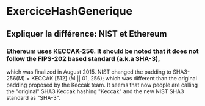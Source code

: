 # ExerciceHashGenerique

## Expliquer la différence: NIST et Ethereum

### Ethereum uses KECCAK-256. It should be noted that it does not follow the FIPS-202 based standard (a.k.a SHA-3), 
which was finalized in August 2015.
NIST changed the padding to SHA3-256(M) = KECCAK [512] (M || 01, 256); which was different than the original 
padding proposed by the Keccak team. It seems that now people are calling the "original" SHA3 Keccak hashing "Keccak" and 
the new NIST SHA3 standard as "SHA-3".
